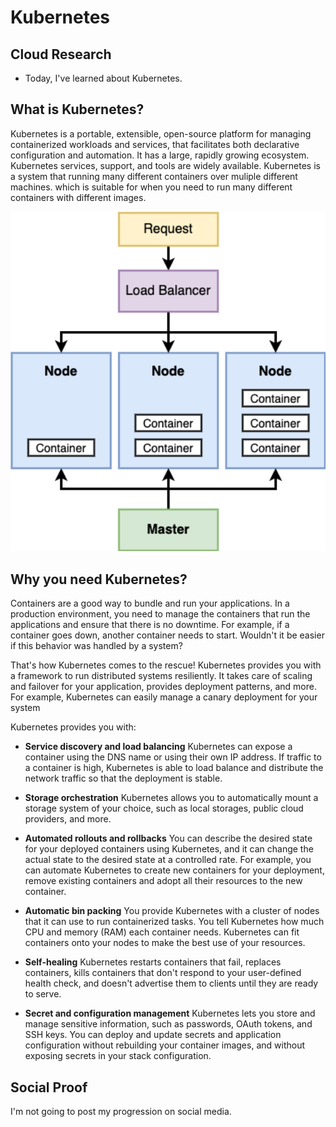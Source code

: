 # Kubernetes

## Cloud Research
- Today, I've learned about Kubernetes.

## __What is Kubernetes?__
Kubernetes is a portable, extensible, open-source platform for managing containerized workloads and services, that facilitates both declarative configuration and automation. It has a large, rapidly growing ecosystem. Kubernetes services, support, and tools are widely available. Kubernetes is a system that running many different containers over muliple different machines. which is suitable for when you need to run many different containers with different images.

<div align="center">
  <img src="diagrams-01 - kube_structure.png" width="512px" />
</div>

## __Why you need Kubernetes?__
Containers are a good way to bundle and run your applications. In a production environment, you need to manage the containers that run the applications and ensure that there is no downtime. For example, if a container goes down, another container needs to start. Wouldn't it be easier if this behavior was handled by a system?

That's how Kubernetes comes to the rescue! Kubernetes provides you with a framework to run distributed systems resiliently. It takes care of scaling and failover for your application, provides deployment patterns, and more. For example, Kubernetes can easily manage a canary deployment for your system

Kubernetes provides you with:
- __Service discovery and load balancing__ Kubernetes can expose a container using the DNS name or using their own IP address. If traffic to a container is high, Kubernetes is able to load balance and distribute the network traffic so that the deployment is stable.

- __Storage orchestration__ Kubernetes allows you to automatically mount a storage system of your choice, such as local storages, public cloud providers, and more.

- __Automated rollouts and rollbacks__ You can describe the desired state for your deployed containers using Kubernetes, and it can change the actual state to the desired state at a controlled rate. For example, you can automate Kubernetes to create new containers for your deployment, remove existing containers and adopt all their resources to the new container.

- __Automatic bin packing__ You provide Kubernetes with a cluster of nodes that it can use to run containerized tasks. You tell Kubernetes how much CPU and memory (RAM) each container needs. Kubernetes can fit containers onto your nodes to make the best use of your resources.

- __Self-healing__ Kubernetes restarts containers that fail, replaces containers, kills containers that don't respond to your user-defined health check, and doesn't advertise them to clients until they are ready to serve.

- __Secret and configuration management__ Kubernetes lets you store and manage sensitive information, such as passwords, OAuth tokens, and SSH keys. You can deploy and update secrets and application configuration without rebuilding your container images, and without exposing secrets in your stack configuration.


## Social Proof
I'm not going to post my progression on social media.